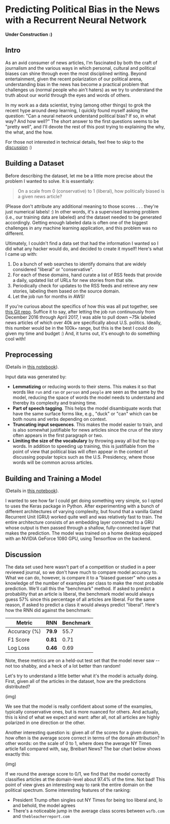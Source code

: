 # Predicting Political Bias in the News with a Recurrent Neural Network

__Under Construction :)__

## Intro

As an avid consumer of news articles, I'm fascinated by both the craft of journalism and the various ways in which personal, cultural and political biases can shine through even the most disciplined writing.  Beyond entertainment, given the recent polarization of our political arena, understanding bias in the news has become a practical problem that challenges us (normal people who ain't haters) as we try to understand the truth about our world through the eyes and words of others.

In my work as a data scientist, trying (among other things) to grok the recent hype around deep learning, I quickly found myself asking the question:  "Can a neural network understand political bias?  If so, in what way?  And how well?"  The short answer to the first questions seems to be "pretty well", and I'll devote the rest of this post trying to explaining the why, the what, and the how.

For those not interested in technical details, feel free to skip to the [discussion](#Discussion) :)

## Building a Dataset

Before describing the dataset, let me be a little more precise about the problem I wanted to solve.  It is essentially:

> On a scale from 0 (conservative) to 1 (liberal), how politically biased is a given news article?

(Please don't attribute any additional meaning to those scores . . . they're just numerical labels! :)  In other words, it's a supervised learning problem (i.e., our training data are labeled) and the dataset needed to be generated accordingly.  Getting enough labeled data is often one of the biggest challenges in any machine learning application, and this problem was no different.  

Ultimately, I couldn't find a data set that had the information I wanted so I did what any hacker would do, and decided to create it myself!  Here's what I came up with:

1. Do a bunch of web searches to identify domains that are widely considered "liberal" or "conservative".
1. For each of these domains, hand curate a list of RSS feeds that provide a daily, updated list of URLs for new stories from that site.
1. Periodically check for updates to the RSS feeds and retrieve any new stories, labeling them based on the source domain.
1. Let the job run for months in AWS!

If you're curious about the specifics of how this was all put together, see [this Git repo](https://github.com/davebiagioni/news-crawler).  Suffice it to say, after letting the job run continuously from December 2016 through April 2017, I was able to pull down ~75k labeled news articles of which over 40k are specifically about U.S. politics.  Ideally, this number would be in the 100k+ range, but this is the best I could do given my time and budget :)  And, it turns out, it's enough to do something cool with!

## Preprocessing

(Details in [this notebook](https://github.com/davebiagioni/news-classifier-tmp/blob/master/news-classifier/1-preproc.ipynb)).

Input data was generated by:

- __Lemmatizing__ or reducing words to their stems.  This makes it so that words like `run` and `ran` or `person` and `people` are seen as the same by the model, reducing the space of words the model needs to understand and thereby its complexity and training time.
- __Part of speech tagging__.  This helps the model disambiguate words that have the same surface forms like, e.g., "duck" or "can" which can be both nouns and verbs depending on context.
- __Truncating input sequences__.  This makes the model easier to train, and is also somewhat justifiable for news articles since the crux of the story often appears in the first paragraph or two.
- __Limiting the size of the vocabulary__ by throwing away all but the top `n` words.  In addition to speeding up training, this is justifiable from the point of view that political bias will often appear in the context of discussing popular topics such as the U.S. Presidency, where those words will be common across articles.

## Building and Training a Model

(Details in [this notebook](https://github.com/davebiagioni/news-classifier-tmp/blob/master/news-classifier/2-classify.ipynb)).

I wanted to see how far I could get doing something very simple, so I opted to uses the Keras package in Python.  After experimenting with a bunch of different architectures of varying complexity, but found that a vanilla Gated Recurrent Unit (GRU) worked quite well and was relatively fast to train.  The entire architecture consists of an embedding layer connected to a GRU whose output is then passed through a shallow, fully-connected layer that makes the prediction.  The model was trained on a home desktop equipped with an NVIDIA GeForce 1080 GPU, using Tensorflow on the backend.  


## Discussion

The data set used here wasn't part of a competition or studied in a peer reviewed journal, so we don't have much to compare model accuracy to.  What we can do, however, is compare it to a "biased guesser" who uses a knowledge of the number of examples per class to make the most probable prediction.  We'll call this the "benchmark" method.    If asked to predict a probability that an article is liberal, the benchmark model would always guess 57% since this percentage of all articles are liberal.  For the same reason, if asked to predict a class it would always predict "liberal".  Here's how the RNN did against the benchmark:

| Metric        | RNN           |  Benchmark  |
| ------------- |-------------| ----- |
| Accuracy (%) | __79.9__ | 55.7 |
| F1 Score | __0.81__ | 0.71 |
| Log Loss | __0.46__ | 0.69 | 

Note, these metrics are on a held-out test set that the model never saw -- not too shabby, and a heck of a lot better than random!

Let's try to understand a little better what it's the model is actually doing.  First, given all of the articles in the dataset, how are the predictions distributed?

(img)

We see that the model is really confident about some of the examples, typically conservative ones, but is more nuanced for others.  And actually, this is kind of what we expect and want: after all, not all articles are highly polarized in one direction or the other.

Another interesting question is:  given all of the scores for a given domain, how often is the average score correct in terms of the domain attribution?  In other words:  on the scale of 0 to 1, where does the average NY Times article fall compared with, say, Breibart News?  The bar chart below shows exactly this:

(img)

If we round the average score to 0/1, we find that the model correctly classifies articles at the domain-level about 97.4% of the time.  Not bad! This point of view gives an interesting way to rank the entire domain on the political spectrum.  Some interesting features of the ranking:

* President Trump often singles out NY Times for being too liberal and, lo and behold, the model agrees
* There's a noticeable jump in the average class scores between `wsfb.com` and `thebleacherreport.com`